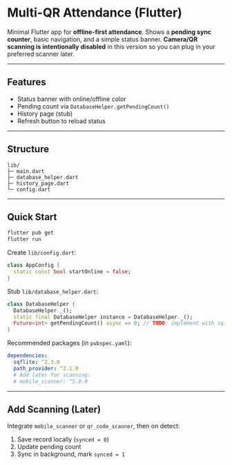 # Multi-QR Attendance (Flutter)

Minimal Flutter app for **offline-first attendance**. Shows a **pending sync counter**, basic navigation, and a simple status banner. **Camera/QR scanning is intentionally disabled** in this version so you can plug in your preferred scanner later.

---

## Features

- Status banner with online/offline color  
- Pending count via `DatabaseHelper.getPendingCount()`  
- History page (stub)  
- Refresh button to reload status

---

## Structure

```
lib/
├─ main.dart
├─ database_helper.dart
├─ history_page.dart
└─ config.dart
```

---

## Quick Start

```bash
flutter pub get
flutter run
```

Create `lib/config.dart`:

```dart
class AppConfig {
  static const bool startOnline = false;
}
```

Stub `lib/database_helper.dart`:

```dart
class DatabaseHelper {
  DatabaseHelper._();
  static final DatabaseHelper instance = DatabaseHelper._();
  Future<int> getPendingCount() async => 0; // TODO: implement with sqflite
}
```

Recommended packages (in `pubspec.yaml`):

```yaml
dependencies:
  sqflite: ^2.3.0
  path_provider: ^2.1.0
  # Add later for scanning:
  # mobile_scanner: ^5.0.0
```

---

## Add Scanning (Later)

Integrate `mobile_scanner` or `qr_code_scanner`, then on detect:

1. Save record locally (`synced = 0`)  
2. Update pending count  
3. Sync in background, mark `synced = 1`
